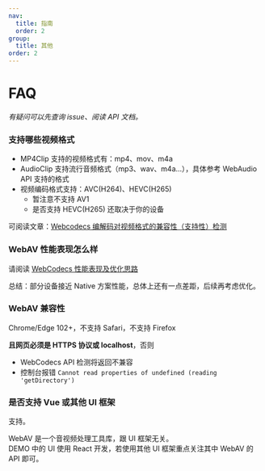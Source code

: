 ```yaml
---
nav:
  title: 指南
  order: 2
group:
  title: 其他
order: 2
---
```


# FAQ

_有疑问可以先查询 issue、阅读 API 文档。_

### 支持哪些视频格式

- MP4Clip 支持的视频格式有：mp4、mov、m4a
- AudioClip 支持流行音频格式（mp3、wav、m4a...），具体参考 WebAudio API 支持的格式
- 视频编码格式支持：AVC(H264)、HEVC(H265)
  - 暂注意不支持 AV1
  - 是否支持 HEVC(H265) 还取决于你的设备

可阅读文章：[Webcodecs 编解码对视频格式的兼容性（支持性）检测](https://github.com/hughfenghen/hughfenghen.github.io/issues/129)

### WebAV 性能表现怎么样

请阅读 [WebCodecs 性能表现及优化思路](https://hughfenghen.github.io/posts/2024/07/27/webcodecs-performance-benchmark/)

总结：部分设备接近 Native 方案性能，总体上还有一点差距，后续再考虑优化。

### WebAV 兼容性

Chrome/Edge 102+，不支持 Safari，不支持 Firefox

**且网页必须是 HTTPS 协议或 localhost**，否则

- WebCodecs API 检测将返回不兼容
- 控制台报错 `Cannot read properties of undefined (reading 'getDirectory')`

### 是否支持 Vue 或其他 UI 框架

支持。

WebAV 是一个音视频处理工具库，跟 UI 框架无关。  
DEMO 中的 UI 使用 React 开发，若使用其他 UI 框架重点关注其中 WebAV 的 API 即可。
